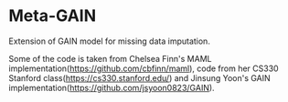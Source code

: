 # Meta-GAIN
Extension of GAIN model for missing data imputation.

Some of the code is taken from Chelsea Finn's MAML implementation(https://github.com/cbfinn/maml), code from her CS330 Stanford class(https://cs330.stanford.edu/) and Jinsung Yoon's GAIN implementation(https://github.com/jsyoon0823/GAIN).

